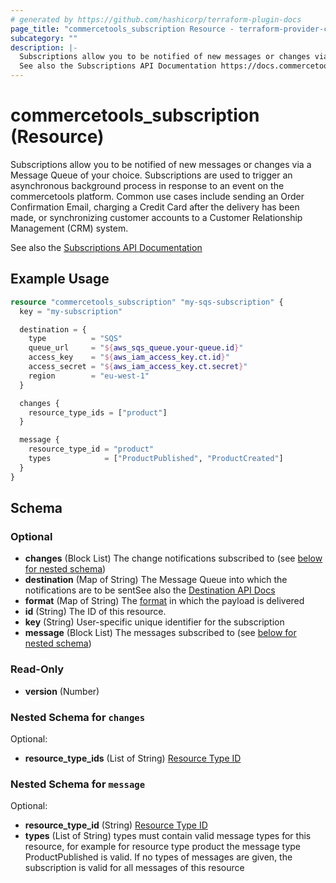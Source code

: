 ```yaml
---
# generated by https://github.com/hashicorp/terraform-plugin-docs
page_title: "commercetools_subscription Resource - terraform-provider-commercetools"
subcategory: ""
description: |-
  Subscriptions allow you to be notified of new messages or changes via a Message Queue of your choice. Subscriptions are used to trigger an asynchronous background process in response to an event on the commercetools platform. Common use cases include sending an Order Confirmation Email, charging a Credit Card after the delivery has been made, or synchronizing customer accounts to a Customer Relationship Management (CRM) system.
  See also the Subscriptions API Documentation https://docs.commercetools.com/api/projects/subscriptions
---
```


# commercetools_subscription (Resource)

Subscriptions allow you to be notified of new messages or changes via a Message Queue of your choice. Subscriptions are used to trigger an asynchronous background process in response to an event on the commercetools platform. Common use cases include sending an Order Confirmation Email, charging a Credit Card after the delivery has been made, or synchronizing customer accounts to a Customer Relationship Management (CRM) system.

See also the [Subscriptions API Documentation](https://docs.commercetools.com/api/projects/subscriptions)

## Example Usage

```terraform
resource "commercetools_subscription" "my-sqs-subscription" {
  key = "my-subscription"

  destination = {
    type          = "SQS"
    queue_url     = "${aws_sqs_queue.your-queue.id}"
    access_key    = "${aws_iam_access_key.ct.id}"
    access_secret = "${aws_iam_access_key.ct.secret}"
    region        = "eu-west-1"
  }

  changes {
    resource_type_ids = ["product"]
  }

  message {
    resource_type_id = "product"
    types            = ["ProductPublished", "ProductCreated"]
  }
}
```

<!-- schema generated by tfplugindocs -->
## Schema

### Optional

- **changes** (Block List) The change notifications subscribed to (see [below for nested schema](#nestedblock--changes))
- **destination** (Map of String) The Message Queue into which the notifications are to be sentSee also the [Destination API Docs](https://docs.commercetools.com/api/projects/subscriptions#destination)
- **format** (Map of String) The [format](https://docs.commercetools.com/api/projects/subscriptions#format) in which the payload is delivered
- **id** (String) The ID of this resource.
- **key** (String) User-specific unique identifier for the subscription
- **message** (Block List) The messages subscribed to (see [below for nested schema](#nestedblock--message))

### Read-Only

- **version** (Number)

<a id="nestedblock--changes"></a>
### Nested Schema for `changes`

Optional:

- **resource_type_ids** (List of String) [Resource Type ID](https://docs.commercetools.com/api/projects/subscriptions#changesubscription)


<a id="nestedblock--message"></a>
### Nested Schema for `message`

Optional:

- **resource_type_id** (String) [Resource Type ID](https://docs.commercetools.com/api/projects/subscriptions#changesubscription)
- **types** (List of String) types must contain valid message types for this resource, for example for resource type product the message type ProductPublished is valid. If no types of messages are given, the subscription is valid for all messages of this resource


